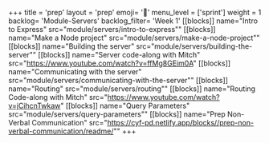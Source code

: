 +++
title = 'prep'
layout = 'prep'
emoji= '📝'
menu_level = ['sprint']
weight = 1
backlog= 'Module-Servers'
backlog_filter= 'Week 1'
[[blocks]]
name="Intro to Express"
src="module/servers/intro-to-express""
[[blocks]]
name="Make a Node project"
src="module/servers/make-a-node-project""
[[blocks]]
name="Building the server"
src="module/servers/building-the-server""
[[blocks]]
name="Server code-along with Mitch"
src="https://www.youtube.com/watch?v=ffMg8GEim0A"
[[blocks]]
name="Communicating with the server"
src="module/servers/communicating-with-the-server""
[[blocks]]
name="Routing"
src="module/servers/routing""
[[blocks]]
name="Routing Code-along with Mitch"
src="https://www.youtube.com/watch?v=jCihcnTwkaw"
[[blocks]]
name="Query Parameters"
src="module/servers/query-parameters""
[[blocks]]
name="Prep Non-Verbal Communication"
src="https://cyf-pd.netlify.app/blocks//prep-non-verbal-communication/readme/""
+++
